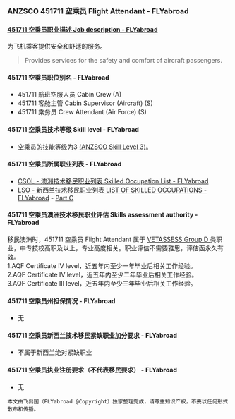 ### ANZSCO 451711 空乘员 Flight Attendant - FLYabroad ###

#### [451711 空乘员职业描述 Job description - FLYabroad](http://www.flyabroadvisa.com/anzsco/1331.html#133111)

为飞机乘客提供安全和舒适的服务。

> Provides services for the safety and comfort of aircraft passengers.

#### 451711 空乘员职位别名 - FLYabroad
 
- 451711	 航班空服人员 Cabin Crew (A)
- 451711 客舱主管 Cabin Supervisor (Aircraft) (S)
- 451711 乘务员 Crew Attendant (Air Force) (S)

#### 451711 空乘员技术等级 Skill level - FLYabroad

- 空乘员的技能等级为3 [(ANZSCO Skill Level 3)](http://www.flyabroadvisa.com/anzsco/)。

#### 451711 空乘员所属职业列表 - FLYabroad

- [CSOL - 澳洲技术移民职业列表 Skilled Occupation List - FLYabroad](http://www.flyabroadvisa.com/sol/)
- [LSO - 新西兰技术移民职业列表 LIST OF SKILLED OCCUPATIONS - FLYabroad](http://nz.flyabroadvisa.com/lso/) - [Part C](partc)

#### 451711 空乘员澳洲技术移民职业评估 Skills assessment authority - FLYabroad

移民澳洲时，451711 空乘员 Flight Attendant 属于 [VETASSESS Group D ](http://www.flyabroadvisa.com/ass/vetassess.html)类职业，中专技校高职及以上，专业高度相关。职业评估不需要雅思，评估函永久有效。  
1.AQF Certificate IV level，近五年内至少一年毕业后相关工作经验。   
2.AQF Certificate IV level，近五年内至少二年毕业后相关工作经验。   
3.AQF Certificate III level，近五年内至少三年毕业后相关工作经验。

#### 451711 空乘员州担保情况 - FLYabroad

- 无

#### 451711 空乘员新西兰技术移民紧缺职业加分要求 - FLYabroad

- 不属于新西兰绝对紧缺职业

#### 451711 空乘员执业注册要求（不代表移民要求） - FLYabroad

- 无

`本文由飞出国（FLYabroad @Copyright）独家整理完成，请尊重知识产权，不要以任何形式散布和传播。`